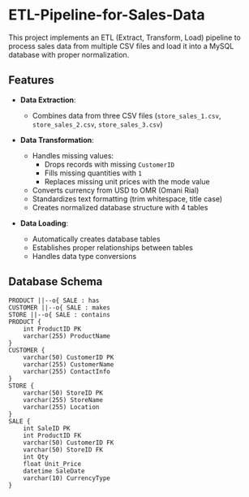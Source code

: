 # ETL-Pipeline-for-Sales-Data

This project implements an ETL (Extract, Transform, Load) pipeline to process sales data from multiple CSV files and load it into a MySQL database with proper normalization.

## Features

- **Data Extraction**:
  - Combines data from three CSV files (`store_sales_1.csv`, `store_sales_2.csv`, `store_sales_3.csv`)
  
- **Data Transformation**:
  - Handles missing values:
    - Drops records with missing `CustomerID`
    - Fills missing quantities with `1`
    - Replaces missing unit prices with the mode value
  - Converts currency from USD to OMR (Omani Rial)
  - Standardizes text formatting (trim whitespace, title case)
  - Creates normalized database structure with 4 tables

- **Data Loading**:
  - Automatically creates database tables
  - Establishes proper relationships between tables
  - Handles data type conversions

## Database Schema


    PRODUCT ||--o{ SALE : has
    CUSTOMER ||--o{ SALE : makes
    STORE ||--o{ SALE : contains
    PRODUCT {
        int ProductID PK
        varchar(255) ProductName
    }
    CUSTOMER {
        varchar(50) CustomerID PK
        varchar(255) CustomerName
        varchar(255) ContactInfo
    }
    STORE {
        varchar(50) StoreID PK
        varchar(255) StoreName
        varchar(255) Location
    }
    SALE {
        int SaleID PK
        int ProductID FK
        varchar(50) CustomerID FK
        varchar(50) StoreID FK
        int Qty
        float Unit_Price
        datetime SaleDate
        varchar(10) CurrencyType
    }
